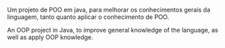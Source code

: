 Um projeto de POO em java, para melhorar os conhecimentos gerais da linguagem, tanto quanto aplicar o conhecimento de POO.

An OOP project in Java, to improve general knowledge of the language, as well as apply OOP knowledge.
